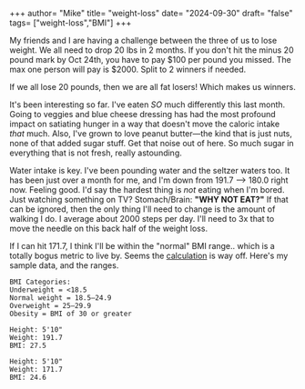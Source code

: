 +++
author= "Mike"
title= "weight-loss"
date= "2024-09-30"
draft= "false"
tags= ["weight-loss","BMI"]
+++

My friends and I are having a challenge between the three of us to lose weight. We all need to drop 20 lbs in 2 months. If you don't hit the minus 20 pound mark by Oct 24th, you have to pay $100 per pound you missed. The max one person will pay is $2000. Split to 2 winners if needed. 

If we all lose 20 pounds, then we are all fat losers! Which makes us winners.

It's been interesting so far. I've eaten _SO_ much differently this last month. Going to veggies and blue cheese dressing has had the most profound impact on satiating hunger in a way that doesn't move the caloric intake _that_ much. Also, I've grown to love peanut butter—the kind that is just nuts, none of that added sugar stuff. Get that noise out of here. So much sugar in everything that is not fresh, really astounding.

Water intake is key. I've been pounding water and the seltzer waters too. It has been just over a month for me, and I'm down from 191.7 --> 180.0 right now. Feeling good. I'd say the hardest thing is _not_ eating when I'm bored. Just watching something on TV? Stomach/Brain: **"WHY NOT EAT?"** If that can be ignored, then the only thing I'll need to change is the amount of walking I do. I average about 2000 steps per day. I'll need to 3x that to move the needle on this back half of the weight loss.

If I can hit 171.7, I think I'll be within the "normal" BMI range.. which is a totally bogus metric to live by. Seems the [calculation](https://www.nhlbi.nih.gov/health/educational/lose_wt/BMI/bmicalc.htm) is way off. Here's my sample data, and the ranges.

```
BMI Categories:
Underweight = <18.5
Normal weight = 18.5–24.9
Overweight = 25–29.9
Obesity = BMI of 30 or greater

Height: 5'10"
Weight: 191.7
BMI: 27.5

Height: 5'10"
Weight: 171.7
BMI: 24.6
```
